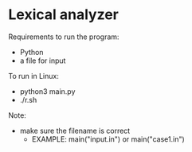 # Lexical analyzer
 
Requirements to run the program:
- Python
- a file for input

To run in Linux: 
- python3 main.py
- ./r.sh

Note:
- make sure the filename is correct
  - EXAMPLE: main("input.in") or main("case1.in")
